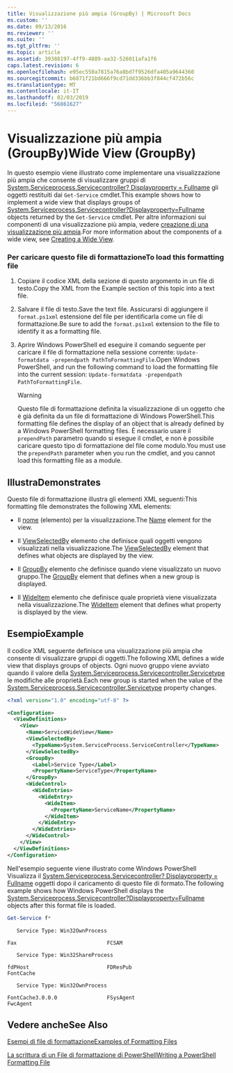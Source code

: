 ```yaml
---
title: Visualizzazione più ampia (GroupBy) | Microsoft Docs
ms.custom: ''
ms.date: 09/13/2016
ms.reviewer: ''
ms.suite: ''
ms.tgt_pltfrm: ''
ms.topic: article
ms.assetid: 39388197-4ff9-4889-aa32-526011afa1f6
caps.latest.revision: 6
ms.openlocfilehash: e95ec550a7815a76a8bd7f9526dfa405a9644360
ms.sourcegitcommit: b6871f21bd666f9cd71dd336bb3f844cf472b56c
ms.translationtype: MT
ms.contentlocale: it-IT
ms.lasthandoff: 02/03/2019
ms.locfileid: "56861627"
---
```

# <a name="wide-view-groupby"></a><span data-ttu-id="467af-102">Visualizzazione più ampia (GroupBy)</span><span class="sxs-lookup"><span data-stu-id="467af-102">Wide View (GroupBy)</span></span>

<span data-ttu-id="467af-103">In questo esempio viene illustrato come implementare una visualizzazione più ampia che consente di visualizzare gruppi di [System.Serviceprocess.Servicecontroller? Displayproperty = Fullname](/dotnet/api/System.ServiceProcess.ServiceController) gli oggetti restituiti dai `Get-Service` cmdlet.</span><span class="sxs-lookup"><span data-stu-id="467af-103">This example shows how to implement a wide view that displays groups of [System.Serviceprocess.Servicecontroller?Displayproperty=Fullname](/dotnet/api/System.ServiceProcess.ServiceController) objects returned by the `Get-Service` cmdlet.</span></span> <span data-ttu-id="467af-104">Per altre informazioni sui componenti di una visualizzazione più ampia, vedere [creazione di una visualizzazione più ampia](./creating-a-wide-view.md).</span><span class="sxs-lookup"><span data-stu-id="467af-104">For more information about the components of a wide view, see [Creating a Wide View](./creating-a-wide-view.md).</span></span>

### <a name="to-load-this-formatting-file"></a><span data-ttu-id="467af-105">Per caricare questo file di formattazione</span><span class="sxs-lookup"><span data-stu-id="467af-105">To load this formatting file</span></span>

1. <span data-ttu-id="467af-106">Copiare il codice XML della sezione di questo argomento in un file di testo.</span><span class="sxs-lookup"><span data-stu-id="467af-106">Copy the XML from the Example section of this topic into a text file.</span></span>

2. <span data-ttu-id="467af-107">Salvare il file di testo.</span><span class="sxs-lookup"><span data-stu-id="467af-107">Save the text file.</span></span> <span data-ttu-id="467af-108">Assicurarsi di aggiungere il `format.ps1xml` estensione del file per identificarla come un file di formattazione.</span><span class="sxs-lookup"><span data-stu-id="467af-108">Be sure to add the `format.ps1xml` extension to the file to identify it as a formatting file.</span></span>

3. <span data-ttu-id="467af-109">Aprire Windows PowerShell ed eseguire il comando seguente per caricare il file di formattazione nella sessione corrente: `Update-formatdata -prependpath PathToFormattingFile`.</span><span class="sxs-lookup"><span data-stu-id="467af-109">Open Windows PowerShell, and run the following command to load the formatting file into the current session: `Update-formatdata -prependpath PathToFormattingFile`.</span></span>

   > [!WARNING]
   > <span data-ttu-id="467af-110">Questo file di formattazione definita la visualizzazione di un oggetto che è già definita da un file di formattazione di Windows PowerShell.</span><span class="sxs-lookup"><span data-stu-id="467af-110">This formatting file defines the display of an object that is already defined by a Windows PowerShell formatting files.</span></span> <span data-ttu-id="467af-111">È necessario usare il `prependPath` parametro quando si esegue il cmdlet, e non è possibile caricare questo tipo di formattazione del file come modulo.</span><span class="sxs-lookup"><span data-stu-id="467af-111">You must use the `prependPath` parameter when you run the cmdlet, and you cannot load this formatting file as a module.</span></span>

## <a name="demonstrates"></a><span data-ttu-id="467af-112">Illustra</span><span class="sxs-lookup"><span data-stu-id="467af-112">Demonstrates</span></span>

<span data-ttu-id="467af-113">Questo file di formattazione illustra gli elementi XML seguenti:</span><span class="sxs-lookup"><span data-stu-id="467af-113">This formatting file demonstrates the following XML elements:</span></span>

- <span data-ttu-id="467af-114">Il [nome](./name-element-for-view-format.md) (elemento) per la visualizzazione.</span><span class="sxs-lookup"><span data-stu-id="467af-114">The [Name](./name-element-for-view-format.md) element for the view.</span></span>

- <span data-ttu-id="467af-115">Il [ViewSelectedBy](./viewselectedby-element-format.md) elemento che definisce quali oggetti vengono visualizzati nella visualizzazione.</span><span class="sxs-lookup"><span data-stu-id="467af-115">The [ViewSelectedBy](./viewselectedby-element-format.md) element that defines what objects are displayed by the view.</span></span>

- <span data-ttu-id="467af-116">Il [GroupBy](./groupby-element-for-view-format.md) elemento che definisce quando viene visualizzato un nuovo gruppo.</span><span class="sxs-lookup"><span data-stu-id="467af-116">The [GroupBy](./groupby-element-for-view-format.md) element that defines when a new group is displayed.</span></span>

- <span data-ttu-id="467af-117">Il [WideItem](./wideitem-element-for-widecontrol-format.md) elemento che definisce quale proprietà viene visualizzata nella visualizzazione.</span><span class="sxs-lookup"><span data-stu-id="467af-117">The [WideItem](./wideitem-element-for-widecontrol-format.md) element that defines what property is displayed by the view.</span></span>

## <a name="example"></a><span data-ttu-id="467af-118">Esempio</span><span class="sxs-lookup"><span data-stu-id="467af-118">Example</span></span>

<span data-ttu-id="467af-119">Il codice XML seguente definisce una visualizzazione più ampia che consente di visualizzare gruppi di oggetti.</span><span class="sxs-lookup"><span data-stu-id="467af-119">The following XML defines a wide view that displays groups of objects.</span></span> <span data-ttu-id="467af-120">Ogni nuovo gruppo viene avviato quando il valore della [System.Serviceprocess.Servicecontroller.Servicetype](/dotnet/api/System.ServiceProcess.ServiceController.ServiceType) le modifiche alle proprietà.</span><span class="sxs-lookup"><span data-stu-id="467af-120">Each new group is started when the value of the [System.Serviceprocess.Servicecontroller.Servicetype](/dotnet/api/System.ServiceProcess.ServiceController.ServiceType) property changes.</span></span>

```xml
<?xml version="1.0" encoding="utf-8" ?>

<Configuration>
  <ViewDefinitions>
    <View>
      <Name>ServiceWideView</Name>
      <ViewSelectedBy>
        <TypeName>System.ServiceProcess.ServiceController</TypeName>
      </ViewSelectedBy>
      <GroupBy>
        <Label>Service Type</Label>
        <PropertyName>ServiceType</PropertyName>
      </GroupBy>
      <WideControl>
        <WideEntries>
          <WideEntry>
            <WideItem>
              <PropertyName>ServiceName</PropertyName>
            </WideItem>
          </WideEntry>
        </WideEntries>
      </WideControl>
    </View>
  </ViewDefinitions>
</Configuration>
```

<span data-ttu-id="467af-121">Nell'esempio seguente viene illustrato come Windows PowerShell Visualizza il [System.Serviceprocess.Servicecontroller? Displayproperty = Fullname](/dotnet/api/System.ServiceProcess.ServiceController) oggetti dopo il caricamento di questo file di formato.</span><span class="sxs-lookup"><span data-stu-id="467af-121">The following example shows how Windows PowerShell displays the [System.Serviceprocess.Servicecontroller?Displayproperty=Fullname](/dotnet/api/System.ServiceProcess.ServiceController) objects after this format file is loaded.</span></span>

```powershell
Get-Service f*
```

```output
   Service Type: Win32OwnProcess

Fax                             FCSAM

   Service Type: Win32ShareProcess

fdPHost                         FDResPub
FontCache

   Service Type: Win32OwnProcess

FontCache3.0.0.0                FSysAgent
FwcAgent
```

## <a name="see-also"></a><span data-ttu-id="467af-122">Vedere anche</span><span class="sxs-lookup"><span data-stu-id="467af-122">See Also</span></span>

[<span data-ttu-id="467af-123">Esempi di file di formattazione</span><span class="sxs-lookup"><span data-stu-id="467af-123">Examples of Formatting Files</span></span>](./examples-of-formatting-files.md)

[<span data-ttu-id="467af-124">La scrittura di un File di formattazione di PowerShell</span><span class="sxs-lookup"><span data-stu-id="467af-124">Writing a PowerShell Formatting File</span></span>](./writing-a-powershell-formatting-file.md)
